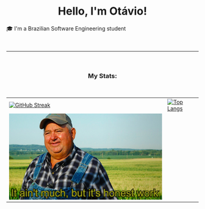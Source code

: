<h1 align="center">Hello, I'm Otávio!</h1>

<p>🎓 I'm a Brazilian Software Engineering student</p>

<br>

<hr>

<br>
<h3 align="center">My Stats:</h3>
<br>

<!-- (dentro de <table>) style="border-spacing:50px; border-color:#0d1117; border-style:hidden" -->

<table>
  <tr>
    <td>
      <a href="https://git.io/streak-stats">
        <img src="https://streak-stats.demolab.com/?user=OkeLDF&theme=radical" alt="GitHub Streak" />
      </a>
    </td>
    <td>
      <a href="https://github.com/anuraghazra/github-readme-stats">
        <img src="https://github-readme-stats.vercel.app/api/top-langs/?username=OkeLDF&theme=radical&layout=donut" alt="Top Langs" />
      </a>
    </td>
  </tr>
  <tr>
    <td><img width="500" src="honest_work.jpg" alt="it ain't much, but it's honest work"></td>
  </tr>
</table>
